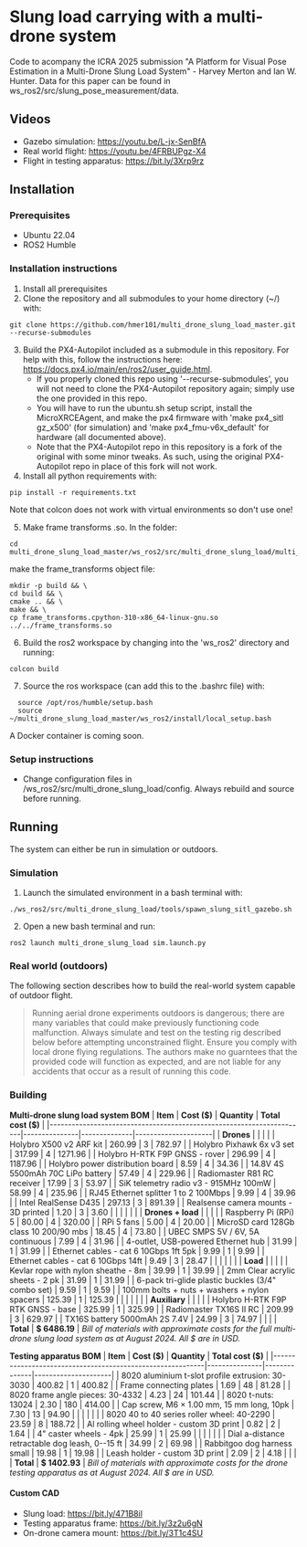 # Slung load carrying with a multi-drone system

Code to acompany the ICRA 2025 submission "A Platform for Visual Pose Estimation in a Multi-Drone Slung Load System" - Harvey Merton and Ian W. Hunter. Data for this paper can be found in ws_ros2/src/slung_pose_measurement/data.

## Videos
- Gazebo simulation: https://youtu.be/L-jx-SenBfA
- Real world flight: https://youtu.be/4FRBUPgz-X4
- Flight in testing apparatus: https://bit.ly/3Xrp9rz

## Installation
### Prerequisites
- Ubuntu 22.04
- ROS2 Humble

### Installation instructions
1. Install all prerequisites 
2. Clone the repository and all submodules to your home directory (~/) with:
```
git clone https://github.com/hmer101/multi_drone_slung_load_master.git --recurse-submodules
```
3. Build the PX4-Autopilot included as a submodule in this repository. For help with this, follow the instructions here: https://docs.px4.io/main/en/ros2/user_guide.html.
   - If you properly cloned this repo using '--recurse-submodules', you will not need to clone the PX4-Autopilot repository again; simply use the one provided in this repo.
   - You will have to run the ubuntu.sh setup script, install the MicroXRCEAgent, and make the px4 firmware with 'make px4_sitl gz_x500' (for simulation) and 'make px4_fmu-v6x_default' for hardware (all documented above).
   - Note that the PX4-Autopilot repo in this repository is a fork of the original with some minor tweaks. As such, using the original PX4-Autopilot repo in place of this fork will not work.
4. Install all python requirements with:
```
pip install -r requirements.txt
```
Note that colcon does not work with virtual environments so don't use one!

5. Make frame transforms .so. In the folder:

```
cd multi_drone_slung_load_master/ws_ros2/src/multi_drone_slung_load/multi_drone_slung_load/frame_transforms
```
make the frame_transforms object file:
```
mkdir -p build && \
cd build && \
cmake .. && \
make && \
cp frame_transforms.cpython-310-x86_64-linux-gnu.so ../../frame_transforms.so
```

6. Build the ros2 workspace by changing into the 'ws_ros2' directory and running:
  ```
  colcon build
```
7. Source the ros workspace (can add this to the .bashrc file) with:
```
  source /opt/ros/humble/setup.bash
  source ~/multi_drone_slung_load_master/ws_ros2/install/local_setup.bash 
```

A Docker container is coming soon. 

### Setup instructions
- Change configuration files in /ws_ros2/src/multi_drone_slung_load/config. Always rebuild and source before running.

## Running 
The system can either be run in simulation or outdoors.

### Simulation
1. Launch the simulated environment in a bash terminal with:
  ```
./ws_ros2/src/multi_drone_slung_load/tools/spawn_slung_sitl_gazebo.sh
```
2. Open a new bash terminal and run:
```
ros2 launch multi_drone_slung_load sim.launch.py
```

### Real world (outdoors)
The following section describes how to build the real-world system capable of outdoor flight.

> Running aerial drone experiments outdoors is dangerous; there are many variables that could make previously functioning code malfunction. Always simulate and test on the testing rig described below before attempting unconstrained flight. Ensure you comply with local drone flying regulations. The authors make no guarntees that the provided code will function as expected, and are not liable for any accidents that occur as a result of running this code.


### Building
**Multi-drone slung load system BOM**
| **Item**                                                             | **Cost (\$)** | **Quantity** | **Total cost (\$)** |
|----------------------------------------------------------------------|---------------|--------------|---------------------|
| **Drones**                                                           |               |              |                     |
| Holybro X500 v2 ARF kit                                             | 260.99        | 3            | 782.97              |
| Holybro Pixhawk 6x v3 set                                           | 317.99        | 4            | 1271.96             |
| Holybro H-RTK F9P GNSS - rover                                      | 296.99        | 4            | 1187.96             |
| Holybro power distribution board                                      | 8.59          | 4            | 34.36               |
| $14.8 \text{V}$ 4S $5500 \text{mAh}$ 70C LiPo battery            | 57.49         | 4            | 229.96              |
| Radiomaster R81 RC receiver                                         | 17.99         | 3            | 53.97               |
| SiK telemetry radio v3 - $915 \text{MHz}$ $100 \text{mW}$       | 58.99         | 4            | 235.96              |
| RJ45 Ethernet splitter 1 to 2 $100 \text{Mbps}$                   | 9.99          | 4            | 39.96               |
| Intel RealSense D435                                                | 297.13        | 3            | 891.39              |
| Realsense camera mounts - 3D printed                                 | 1.20          | 3            | 3.60                |
|                                                                    |               |              |                      |
| **Drones + load**                                                   |               |              |                     |
| Raspberry Pi (RPi) 5                                               | 80.00         | 4            | 320.00              |
| RPi 5 fans                                                          | 5.00          | 4            | 20.00               |
| MicroSD card $128 \text{Gb}$ class 10 200/90 mbs                 | 18.45         | 4            | 73.80               |
| UBEC SMPS $5 \text{V}$ / $6 \text{V}$, $5 \text{A}$ continuous    | 7.99          | 4            | 31.96               |
| 4-outlet, USB-powered Ethernet hub                                   | 31.99         | 1            | 31.99               |
| Ethernet cables - cat 6 $10 \text{Gbps}$ $1 \text{ft}$ 5pk       | 9.99          | 1            | 9.99                |
| Ethernet cables - cat 6 $10 \text{Gbps}$ $14 \text{ft}$          | 9.49          | 3            | 28.47               |
|                                                                    |               |              |                      |
| **Load**                                                            |               |              |                     |
| Kevlar rope with nylon sheathe - $8 \text{m}$                     | 39.99         | 1            | 39.99               |
| $2 \text{mm}$ Clear acrylic sheets - 2 pk                          | 31.99         | 1            | 31.99               |
| 6-pack tri-glide plastic buckles (3/4" combo set)                  | 9.59          | 1            | 9.59                |
| $100 \text{mm}$ bolts + nuts + washers + nylon spacers             | 125.39        | 1            | 125.39              |
|                                                                    |               |              |                      |
| **Auxiliary**                                                       |               |              |                     |
| Holybro H-RTK F9P RTK GNSS - base                                   | 325.99        | 1            | 325.99              |
| Radiomaster TX16S II RC                                            | 209.99        | 3            | 629.97              |
| TX16S battery $5000 \text{mAh}$ 2S $7.4 \text{V}$                | 24.99         | 3            | 74.97               |
|                                                                      |               | **Total**    | **\$ 6486.19**      |
*Bill of materials with approximate costs for the full multi-drone slung load system as at August 2024. All $ are in USD.*

**Testing apparatus BOM**
| **Item**                                                   | **Cost (\$)** | **Quantity** | **Total cost (\$)** |
|-----------------------------------------------------------|---------------|--------------|---------------------|
| 8020 aluminium t-slot profile extrusion: 30-3030          | 400.82        | 1            | 400.82              |
| Frame connecting plates                                     | 1.69          | 48           | 81.28               |
| 8020 frame angle pieces: 30-4332                          | 4.23          | 24           | 101.44              |
| 8020 t-nuts: 13024                                        | 2.30          | 180          | 414.00              |
| Cap screw, M6 × 1.00 mm, 15 mm long, 10pk                | 7.30          | 13           | 94.90               |
|                                                           |               |              |                     |
| 8020 40 to 40 series roller wheel: 40-2290               | 23.59         | 8            | 188.72              |
| Al rolling wheel holder - custom 3D print                 | 0.82          | 2            | 1.64                |
| 4" caster wheels - 4pk                                    | 25.99         | 1            | 25.99               |
|                                                           |               |              |                     |
| Dial a-distance retractable dog leash, 0--15 ft           | 34.99         | 2            | 69.98               |
| Rabbitgoo dog harness small                                | 19.98         | 1            | 19.98               |
| Leash holder - custom 3D print                             | 2.09          | 2            | 4.18                |
|                                                           |               | **Total**    | **\$ 1402.93**      |
*Bill of materials with approximate costs for the drone testing apparatus as at August 2024. All $ are in USD.*

#### Custom CAD
- Slung load: https://bit.ly/471B8il
- Testing apparatus frame: https://bit.ly/3z2u6gN
- On-drone camera mount: https://bit.ly/3T1c4SU
